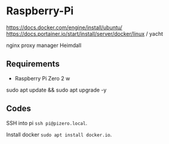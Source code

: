 # Raspberry-Pi

https://docs.docker.com/engine/install/ubuntu/  
https://docs.portainer.io/start/install/server/docker/linux / yacht

nginx proxy manager
Heimdall

## Requirements

* Raspberry Pi Zero 2 w

sudo apt update && sudo apt upgrade -y


## Codes

SSH into pi `ssh pi@pizero.local`.

Install docker `sudo apt install docker.io`.